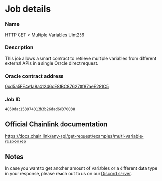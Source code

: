 # Job details

### Name
HTTP GET > Multiple Variables Uint256
### Description
This job allows a smart contract to retrieve multiple variables from different external APIs in a single Oracle direct request.
### Oracle contract address
[0xd5a5FE4e1a8a41246cE8fBC876270f87aeE281C5](https://testnet.snowtrace.io/address/0xd5a5FE4e1a8a41246cE8fBC876270f87aeE281C5)
### Job ID
`4850dac153974013b3b26dad6d370038`

## Official Chainlink documentation
https://docs.chain.link/any-api/get-request/examples/multi-variable-responses

## Notes
In case you want to get another amount of variables or a different data type in your response, please reach out to us on our [Discord server](https://discord.com/invite/xRWKtpjA9F).
